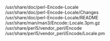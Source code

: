 /usr/share/doc/perl-Encode-Locale  
/usr/share/doc/perl-Encode-Locale/Changes  
/usr/share/doc/perl-Encode-Locale/README  
/usr/share/man/man3/Encode::Locale.3pm.gz  
/usr/share/perl5/vendor\_perl/Encode  
/usr/share/perl5/vendor\_perl/Encode/Locale.pm  
